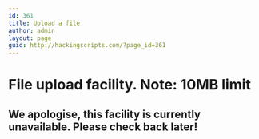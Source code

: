 ```yaml
---
id: 361
title: Upload a file
author: admin
layout: page
guid: http://hackingscripts.com/?page_id=361
---
```

# File upload facility. Note: 10MB limit

## We apologise, this facility is currently unavailable.  Please check back later!



&nbsp;  
&nbsp;  
&nbsp;  
&nbsp;  
&nbsp;  
&nbsp;  
&nbsp;  

&nbsp;
